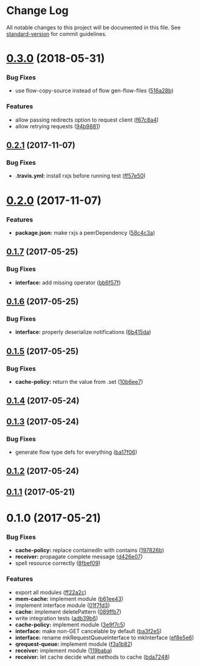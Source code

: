 # Change Log

All notable changes to this project will be documented in this file. See [standard-version](https://github.com/conventional-changelog/standard-version) for commit guidelines.

<a name="0.3.0"></a>
# [0.3.0](https://github.com/Kriegslustig/orq/compare/v0.2.1...v0.3.0) (2018-05-31)


### Bug Fixes

* use flow-copy-source instead of flow gen-flow-files ([516a28b](https://github.com/Kriegslustig/orq/commit/516a28b))


### Features

* allow passing redirects option to request client ([f67c8a4](https://github.com/Kriegslustig/orq/commit/f67c8a4))
* allow retrying requests ([94b9881](https://github.com/Kriegslustig/orq/commit/94b9881))



<a name="0.2.1"></a>
## [0.2.1](https://github.com/Kriegslustig/orq/compare/v0.2.0...v0.2.1) (2017-11-07)


### Bug Fixes

* **.travis.yml:** install rxjs before running test ([ff57e50](https://github.com/Kriegslustig/orq/commit/ff57e50))



<a name="0.2.0"></a>
# [0.2.0](https://github.com/Kriegslustig/orq/compare/v0.1.8...v0.2.0) (2017-11-07)


### Features

* **package.json:** make rxjs a peerDependency ([58c4c3a](https://github.com/Kriegslustig/orq/commit/58c4c3a))



<a name="0.1.7"></a>
## [0.1.7](https://github.com/Kriegslustig/orq/compare/v0.1.6...v0.1.7) (2017-05-25)


### Bug Fixes

* **interface:** add missing operator ([bb6f57f](https://github.com/Kriegslustig/orq/commit/bb6f57f))



<a name="0.1.6"></a>
## [0.1.6](https://github.com/Kriegslustig/orq/compare/v0.1.5...v0.1.6) (2017-05-25)


### Bug Fixes

* **interface:** properly deserialize notifications ([6b415da](https://github.com/Kriegslustig/orq/commit/6b415da))



<a name="0.1.5"></a>
## [0.1.5](https://github.com/Kriegslustig/orq/compare/v0.1.4...v0.1.5) (2017-05-25)


### Bug Fixes

* **cache-policy:** return the value from .set ([10b6ee7](https://github.com/Kriegslustig/orq/commit/10b6ee7))



<a name="0.1.4"></a>
## [0.1.4](https://github.com/Kriegslustig/orq/compare/v0.1.3...v0.1.4) (2017-05-24)



<a name="0.1.3"></a>
## [0.1.3](https://github.com/Kriegslustig/orq/compare/v0.1.2...v0.1.3) (2017-05-24)


### Bug Fixes

* generate flow type defs for everything ([ba17f06](https://github.com/Kriegslustig/orq/commit/ba17f06))



<a name="0.1.2"></a>
## [0.1.2](https://github.com/Kriegslustig/orq/compare/v0.1.1...v0.1.2) (2017-05-24)



<a name="0.1.1"></a>
## [0.1.1](https://github.com/Kriegslustig/orq/compare/v0.1.0...v0.1.1) (2017-05-21)



<a name="0.1.0"></a>
# 0.1.0 (2017-05-21)


### Bug Fixes

* **cache-policy:** replace containedIn with contains ([197826b](https://github.com/Kriegslustig/orq/commit/197826b))
* **receiver:** propagate complete message ([d426e07](https://github.com/Kriegslustig/orq/commit/d426e07))
* spell resource correctly ([8fbef09](https://github.com/Kriegslustig/orq/commit/8fbef09))


### Features

* export all modules ([ff22a2c](https://github.com/Kriegslustig/orq/commit/ff22a2c))
* **mem-cache:** implement module ([b61ee43](https://github.com/Kriegslustig/orq/commit/b61ee43))
* implement interface module ([01f7fd3](https://github.com/Kriegslustig/orq/commit/01f7fd3))
* **cache:** implement deletePattern ([089ffb7](https://github.com/Kriegslustig/orq/commit/089ffb7))
* write integration tests ([adb39b6](https://github.com/Kriegslustig/orq/commit/adb39b6))
* **cache-policy:** implement module ([3e9f7c5](https://github.com/Kriegslustig/orq/commit/3e9f7c5))
* **interface:** make non-GET cancelable by default ([ba3f2e5](https://github.com/Kriegslustig/orq/commit/ba3f2e5))
* **interface:** rename mkRequestQueueInterface to mkInterface ([ef8e5e6](https://github.com/Kriegslustig/orq/commit/ef8e5e6))
* **qrequest-queue:** implement module ([f3a1b82](https://github.com/Kriegslustig/orq/commit/f3a1b82))
* **receiver:** implement module ([119baba](https://github.com/Kriegslustig/orq/commit/119baba))
* **receiver:** let cache decide what methods to cache ([bda7248](https://github.com/Kriegslustig/orq/commit/bda7248))
